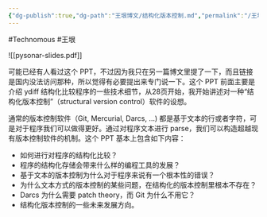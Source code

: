 ```yaml
---
{"dg-publish":true,"dg-path":"王垠博文/结构化版本控制.md","permalink":"/王垠博文/结构化版本控制/","created":"2023-12-13T10:35:55.000+08:00","updated":"2023-12-13T10:41:18.000+08:00"}
---
```


#Technomous #王垠 

![[pysonar-slides.pdf]]

可能已经有人看过这个 PPT，不过因为我只在另一篇博文里提了一下，而且链接是国内没法访问那种，所以觉得有必要提出来专门说一下。这个 PPT 前面主要是介绍 ydiff 结构化比较程序的一些技术细节，从28页开始，我开始讲述对一种“结构化版本控制”（structural version control）软件的设想。

通常的版本控制软件（Git, Mercurial, Darcs, ...) 都是基于文本的行或者字符，可是对于程序我们可以做得更好。通过对程序文本进行 parse，我们可以构造超越现有版本控制软件的机制。这个 PPT 基本上包含如下内容：

- 如何进行对程序的结构化比较？
- 程序的结构化存储会带来什么样的编程工具的发展？
- 基于文本的版本控制为什么对于程序来说有一个根本性的错误？
- 为什么文本方式的版本控制的某些问题，在结构化的版本控制里根本不存在？
- Darcs 为什么需要 patch theory，而 Git 为什么不用它？
- 结构化版本控制的一些未来发展方向。

